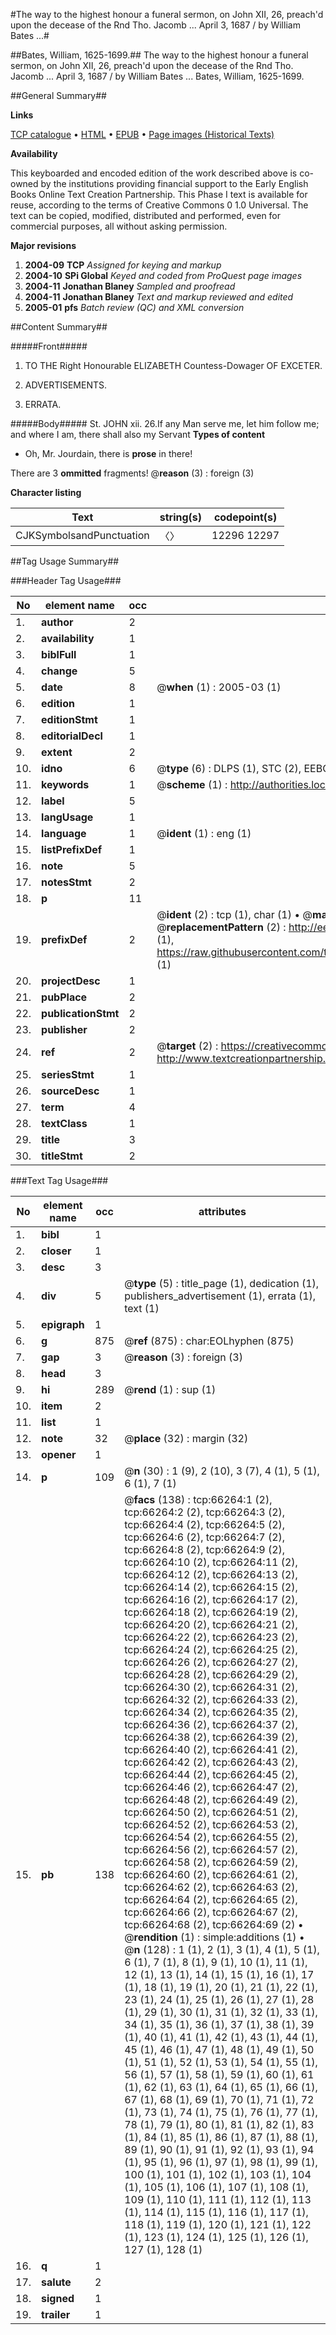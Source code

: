 #The way to the highest honour a funeral sermon, on John XII, 26, preach'd upon the decease of the Rnd Tho. Jacomb ... April 3, 1687 / by William Bates ...#

##Bates, William, 1625-1699.##
The way to the highest honour a funeral sermon, on John XII, 26, preach'd upon the decease of the Rnd Tho. Jacomb ... April 3, 1687 / by William Bates ...
Bates, William, 1625-1699.

##General Summary##

**Links**

[TCP catalogue](http://www.ota.ox.ac.uk/tcp/)  • 
[HTML](http://tei.it.ox.ac.uk/tcp/Texts-HTML/free/A26/A26816.html)  • 
[EPUB](http://tei.it.ox.ac.uk/tcp/Texts-EPUB/free/A26/A26816.epub) • 
[Page images (Historical Texts)](https://data.historicaltexts.jisc.ac.uk/view?pubId=eebo-12718166e&pageId=eebo-12718166e-66264-1)

**Availability**

This keyboarded and encoded edition of the
	       work described above is co-owned by the institutions
	       providing financial support to the Early English Books
	       Online Text Creation Partnership. This Phase I text is
	       available for reuse, according to the terms of Creative
	       Commons 0 1.0 Universal. The text can be copied,
	       modified, distributed and performed, even for
	       commercial purposes, all without asking permission.

**Major revisions**

1. __2004-09__ __TCP__ *Assigned for keying and markup*
1. __2004-10__ __SPi Global__ *Keyed and coded from ProQuest page images*
1. __2004-11__ __Jonathan Blaney__ *Sampled and proofread*
1. __2004-11__ __Jonathan Blaney__ *Text and markup reviewed and edited*
1. __2005-01__ __pfs__ *Batch review (QC) and XML conversion*

##Content Summary##

#####Front#####

1. TO THE Right Honourable ELIZABETH Countess-Dowager OF EXCETER.

1. ADVERTISEMENTS.

1. ERRATA.

#####Body#####
St. JOHN xii. 26.If any Man serve me, let him follow me; and where I am, there shall also my Servant
**Types of content**

  * Oh, Mr. Jourdain, there is **prose** in there!

There are 3 **ommitted** fragments! 
 @__reason__ (3) : foreign (3)

**Character listing**


|Text|string(s)|codepoint(s)|
|---|---|---|
|CJKSymbolsandPunctuation|〈〉|12296 12297|

##Tag Usage Summary##

###Header Tag Usage###

|No|element name|occ|attributes|
|---|---|---|---|
|1.|__author__|2||
|2.|__availability__|1||
|3.|__biblFull__|1||
|4.|__change__|5||
|5.|__date__|8| @__when__ (1) : 2005-03 (1)|
|6.|__edition__|1||
|7.|__editionStmt__|1||
|8.|__editorialDecl__|1||
|9.|__extent__|2||
|10.|__idno__|6| @__type__ (6) : DLPS (1), STC (2), EEBO-CITATION (1), OCLC (1), VID (1)|
|11.|__keywords__|1| @__scheme__ (1) : http://authorities.loc.gov/ (1)|
|12.|__label__|5||
|13.|__langUsage__|1||
|14.|__language__|1| @__ident__ (1) : eng (1)|
|15.|__listPrefixDef__|1||
|16.|__note__|5||
|17.|__notesStmt__|2||
|18.|__p__|11||
|19.|__prefixDef__|2| @__ident__ (2) : tcp (1), char (1)  •  @__matchPattern__ (2) : ([0-9\-]+):([0-9IVX]+) (1), (.+) (1)  •  @__replacementPattern__ (2) : http://eebo.chadwyck.com/downloadtiff?vid=$1&page=$2 (1), https://raw.githubusercontent.com/textcreationpartnership/Texts/master/tcpchars.xml#$1 (1)|
|20.|__projectDesc__|1||
|21.|__pubPlace__|2||
|22.|__publicationStmt__|2||
|23.|__publisher__|2||
|24.|__ref__|2| @__target__ (2) : https://creativecommons.org/publicdomain/zero/1.0/ (1), http://www.textcreationpartnership.org/docs/. (1)|
|25.|__seriesStmt__|1||
|26.|__sourceDesc__|1||
|27.|__term__|4||
|28.|__textClass__|1||
|29.|__title__|3||
|30.|__titleStmt__|2||


###Text Tag Usage###

|No|element name|occ|attributes|
|---|---|---|---|
|1.|__bibl__|1||
|2.|__closer__|1||
|3.|__desc__|3||
|4.|__div__|5| @__type__ (5) : title_page (1), dedication (1), publishers_advertisement (1), errata (1), text (1)|
|5.|__epigraph__|1||
|6.|__g__|875| @__ref__ (875) : char:EOLhyphen (875)|
|7.|__gap__|3| @__reason__ (3) : foreign (3)|
|8.|__head__|3||
|9.|__hi__|289| @__rend__ (1) : sup (1)|
|10.|__item__|2||
|11.|__list__|1||
|12.|__note__|32| @__place__ (32) : margin (32)|
|13.|__opener__|1||
|14.|__p__|109| @__n__ (30) : 1 (9), 2 (10), 3 (7), 4 (1), 5 (1), 6 (1), 7 (1)|
|15.|__pb__|138| @__facs__ (138) : tcp:66264:1 (2), tcp:66264:2 (2), tcp:66264:3 (2), tcp:66264:4 (2), tcp:66264:5 (2), tcp:66264:6 (2), tcp:66264:7 (2), tcp:66264:8 (2), tcp:66264:9 (2), tcp:66264:10 (2), tcp:66264:11 (2), tcp:66264:12 (2), tcp:66264:13 (2), tcp:66264:14 (2), tcp:66264:15 (2), tcp:66264:16 (2), tcp:66264:17 (2), tcp:66264:18 (2), tcp:66264:19 (2), tcp:66264:20 (2), tcp:66264:21 (2), tcp:66264:22 (2), tcp:66264:23 (2), tcp:66264:24 (2), tcp:66264:25 (2), tcp:66264:26 (2), tcp:66264:27 (2), tcp:66264:28 (2), tcp:66264:29 (2), tcp:66264:30 (2), tcp:66264:31 (2), tcp:66264:32 (2), tcp:66264:33 (2), tcp:66264:34 (2), tcp:66264:35 (2), tcp:66264:36 (2), tcp:66264:37 (2), tcp:66264:38 (2), tcp:66264:39 (2), tcp:66264:40 (2), tcp:66264:41 (2), tcp:66264:42 (2), tcp:66264:43 (2), tcp:66264:44 (2), tcp:66264:45 (2), tcp:66264:46 (2), tcp:66264:47 (2), tcp:66264:48 (2), tcp:66264:49 (2), tcp:66264:50 (2), tcp:66264:51 (2), tcp:66264:52 (2), tcp:66264:53 (2), tcp:66264:54 (2), tcp:66264:55 (2), tcp:66264:56 (2), tcp:66264:57 (2), tcp:66264:58 (2), tcp:66264:59 (2), tcp:66264:60 (2), tcp:66264:61 (2), tcp:66264:62 (2), tcp:66264:63 (2), tcp:66264:64 (2), tcp:66264:65 (2), tcp:66264:66 (2), tcp:66264:67 (2), tcp:66264:68 (2), tcp:66264:69 (2)  •  @__rendition__ (1) : simple:additions (1)  •  @__n__ (128) : 1 (1), 2 (1), 3 (1), 4 (1), 5 (1), 6 (1), 7 (1), 8 (1), 9 (1), 10 (1), 11 (1), 12 (1), 13 (1), 14 (1), 15 (1), 16 (1), 17 (1), 18 (1), 19 (1), 20 (1), 21 (1), 22 (1), 23 (1), 24 (1), 25 (1), 26 (1), 27 (1), 28 (1), 29 (1), 30 (1), 31 (1), 32 (1), 33 (1), 34 (1), 35 (1), 36 (1), 37 (1), 38 (1), 39 (1), 40 (1), 41 (1), 42 (1), 43 (1), 44 (1), 45 (1), 46 (1), 47 (1), 48 (1), 49 (1), 50 (1), 51 (1), 52 (1), 53 (1), 54 (1), 55 (1), 56 (1), 57 (1), 58 (1), 59 (1), 60 (1), 61 (1), 62 (1), 63 (1), 64 (1), 65 (1), 66 (1), 67 (1), 68 (1), 69 (1), 70 (1), 71 (1), 72 (1), 73 (1), 74 (1), 75 (1), 76 (1), 77 (1), 78 (1), 79 (1), 80 (1), 81 (1), 82 (1), 83 (1), 84 (1), 85 (1), 86 (1), 87 (1), 88 (1), 89 (1), 90 (1), 91 (1), 92 (1), 93 (1), 94 (1), 95 (1), 96 (1), 97 (1), 98 (1), 99 (1), 100 (1), 101 (1), 102 (1), 103 (1), 104 (1), 105 (1), 106 (1), 107 (1), 108 (1), 109 (1), 110 (1), 111 (1), 112 (1), 113 (1), 114 (1), 115 (1), 116 (1), 117 (1), 118 (1), 119 (1), 120 (1), 121 (1), 122 (1), 123 (1), 124 (1), 125 (1), 126 (1), 127 (1), 128 (1)|
|16.|__q__|1||
|17.|__salute__|2||
|18.|__signed__|1||
|19.|__trailer__|1||
